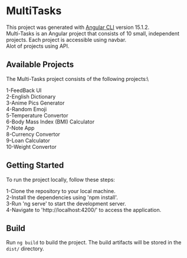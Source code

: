 # MultiTasks

This project was generated with [Angular CLI](https://github.com/angular/angular-cli) version 15.1.2.\
Multi-Tasks is an Angular project that consists of 10 small, independent projects. Each project is accessible using navbar.\
Alot of projects using API.


## Available Projects

The Multi-Tasks project consists of the following projects:\

1-FeedBack UI\
2-English Dictionary\
3-Anime Pics Generator\
4-Random Emoji\
5-Temperature Convertor\
6-Body Mass Index (BMI) Calculator\
7-Note App\
8-Currency Convertor\
9-Loan Calculator\
10-Weight Convertor

## Getting Started

To run the project locally, follow these steps:

1-Clone the repository to your local machine.\
2-Install the dependencies using 'npm install'.\
3-Run 'ng serve' to start the development server.\
4-Navigate to 'http://localhost:4200/' to access the application.

## Build

Run `ng build` to build the project. The build artifacts will be stored in the `dist/` directory.

